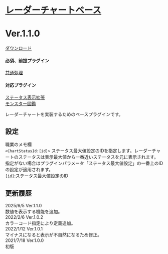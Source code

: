 # [レーダーチャートベース](https://raw.githubusercontent.com/nuun888/MZ/master/NUUN_RadarChartBase.js)
# Ver.1.1.0
[ダウンロード](https://raw.githubusercontent.com/nuun888/MZ/master/NUUN_RadarChartBase.js)  
#### 必須、前提プラグイン
[共通処理](https://github.com/nuun888/MZ/blob/master/README/Base.md)  
#### 対応プラグイン
[ステータス表示拡張](https://github.com/nuun888/MZ/blob/master/README/StatusScreen.md)  
[モンスター図鑑](https://github.com/nuun888/MZ/blob/master/README/EnemyBook.md)  

レーダーチャートを実装するためのベースプラグインです。  

## 設定
職業のメモ欄  
`<ChartStatusId:[id]>` ステータス最大値設定のIDを指定します。レーダーチャートのステータスは表示最大値から一番近いステータスを元に表示されます。  
指定がない場合はプラグインパラメータ「ステータス最大値設定」の一番上のIDの設定が適用されます。  
`[id]`:ステータス最大値設定のID  

## 更新履歴
2025/6/5 Ver.1.1.0  
数値を表示する機能を追加。  
2022/2/6 Ver.1.0.2  
カラーコード指定により定義追加。  
2022/1/12 Ver.1.0.1  
マイナスになると表示が不自然になるため修正。  
2021/7/18 Ver.1.0.0  
初版  
